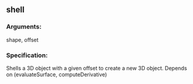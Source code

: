 ## shell
### Arguments: 
shape, offset
### Specification: 
Shells a 3D object with a given offset to create a new 3D object. Depends on (evaluateSurface, computeDerivative)
